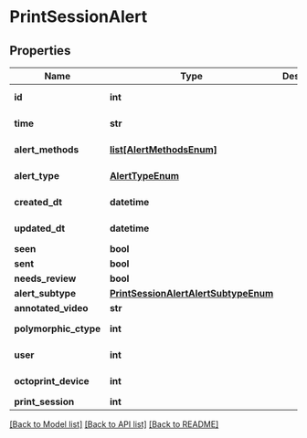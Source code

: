 # PrintSessionAlert

## Properties
Name | Type | Description | Notes
------------ | ------------- | ------------- | -------------
**id** | **int** |  | [optional] [readonly] 
**time** | **str** |  | [optional] [readonly] 
**alert_methods** | [**list[AlertMethodsEnum]**](AlertMethodsEnum.md) |  | [optional] [readonly] 
**alert_type** | [**AlertTypeEnum**](AlertTypeEnum.md) |  | [optional] [readonly] 
**created_dt** | **datetime** |  | [optional] [readonly] 
**updated_dt** | **datetime** |  | [optional] [readonly] 
**seen** | **bool** |  | [optional] 
**sent** | **bool** |  | [optional] 
**needs_review** | **bool** |  | [optional] 
**alert_subtype** | [**PrintSessionAlertAlertSubtypeEnum**](PrintSessionAlertAlertSubtypeEnum.md) |  | [optional] 
**annotated_video** | **str** |  | 
**polymorphic_ctype** | **int** |  | [optional] [readonly] 
**user** | **int** |  | [optional] [readonly] 
**octoprint_device** | **int** |  | [optional] [readonly] 
**print_session** | **int** |  | 

[[Back to Model list]](../README.md#documentation-for-models) [[Back to API list]](../README.md#documentation-for-api-endpoints) [[Back to README]](../README.md)


